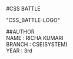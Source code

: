 #CSS BATTLE

"CSS_BATTLE-LOGO"

##AUTHOR<br>
NAME : RICHA KUMARI<br>
BRANCH : CSE(SYSTEM)<br>
YEAR : 3rd
